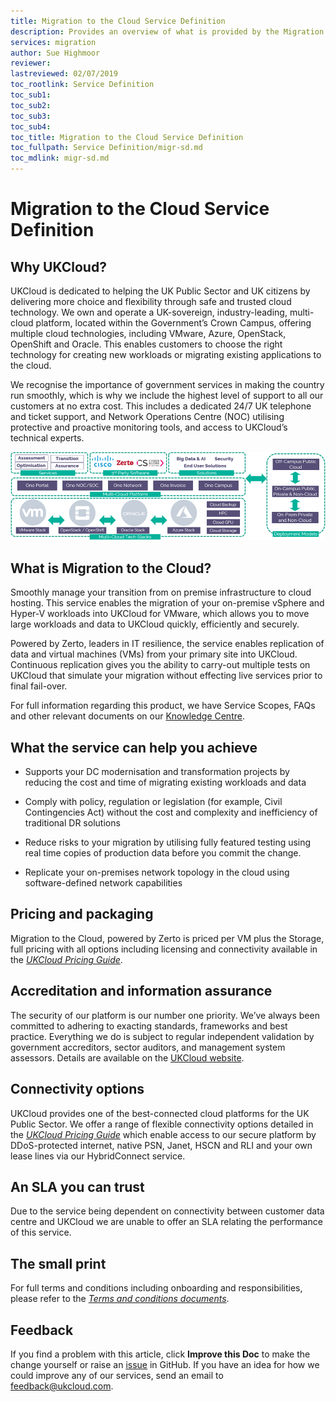 ```yaml
---
title: Migration to the Cloud Service Definition
description: Provides an overview of what is provided by the Migration to the Cloud service
services: migration
author: Sue Highmoor
reviewer:
lastreviewed: 02/07/2019
toc_rootlink: Service Definition
toc_sub1: 
toc_sub2:
toc_sub3:
toc_sub4:
toc_title: Migration to the Cloud Service Definition
toc_fullpath: Service Definition/migr-sd.md
toc_mdlink: migr-sd.md
---
```


# Migration to the Cloud Service Definition

## Why UKCloud?

UKCloud is dedicated to helping the UK Public Sector and UK citizens by delivering more choice and flexibility through safe and trusted cloud technology. We own and operate a UK-sovereign, industry-leading, multi-cloud platform, located within the Government’s Crown Campus, offering multiple cloud technologies, including VMware, Azure, OpenStack, OpenShift and Oracle. This enables customers to choose the right technology for creating new workloads or migrating existing applications to the cloud.

We recognise the importance of government services in making the country run smoothly, which is why we include the highest level of support to all our customers at no extra cost. This includes a dedicated 24/7 UK telephone and ticket support, and Network Operations Centre (NOC) utilising protective and proactive monitoring tools, and access to UKCloud’s technical experts.

![UKCloud services](images/ukc-services.png)

## What is Migration to the Cloud?

Smoothly manage your transition from on premise infrastructure to cloud hosting. This service enables the migration of your on-premise vSphere and Hyper-V workloads into UKCloud for VMware, which allows you to move large workloads and data to UKCloud quickly, efficiently and securely.

Powered by Zerto, leaders in IT resilience, the service enables replication of data and virtual machines (VMs) from your primary site into UKCloud. Continuous replication gives you the ability to carry-out multiple tests on UKCloud that simulate your migration without effecting live services prior to final fail-over.

For full information regarding this product, we have Service Scopes, FAQs and other relevant documents on our [Knowledge Centre](https://docs.ukcloud.com).

## What the service can help you achieve

- Supports your DC modernisation and transformation projects by reducing the cost and time of migrating existing workloads and data

- Comply with policy, regulation or legislation (for example, Civil Contingencies Act) without the cost and complexity and inefficiency of traditional DR solutions

- Reduce risks to your migration by utilising fully featured testing using real time copies of production data before you commit the change.

- Replicate your on-premises network topology in the cloud using software-defined network capabilities

## Pricing and packaging

Migration to the Cloud, powered by Zerto is priced per VM plus the Storage, full pricing with all options including licensing and connectivity available in the [*UKCloud Pricing Guide*](https://ukcloud.com/wp-content/uploads/2019/06/ukcloud-pricing-guide-11.0.pdf).

## Accreditation and information assurance

The security of our platform is our number one priority. We’ve always been committed to adhering to exacting standards, frameworks and best practice. Everything we do is subject to regular independent validation by government accreditors, sector auditors, and management system assessors. Details are available on the [UKCloud website](https://ukcloud.com/governance/).

## Connectivity options

UKCloud provides one of the best-connected cloud platforms for the UK Public Sector. We offer a range of flexible connectivity options detailed in the [*UKCloud Pricing Guide*](https://ukcloud.com/wp-content/uploads/2019/06/ukcloud-pricing-guide-11.0.pdf) which enable access to our secure platform by DDoS-protected internet, native PSN, Janet, HSCN and RLI and your own lease lines via our HybridConnect service.

## An SLA you can trust

Due to the service being dependent on connectivity between customer data centre and UKCloud we are unable to offer an SLA relating the performance of this service.

## The small print

For full terms and conditions including onboarding and responsibilities, please refer to the [*Terms and conditions documents*](../other/other-ref-terms-and-conditions.md).

## Feedback

If you find a problem with this article, click **Improve this Doc** to make the change yourself or raise an [issue](https://github.com/UKCloud/documentation/issues) in GitHub. If you have an idea for how we could improve any of our services, send an email to <feedback@ukcloud.com>.
